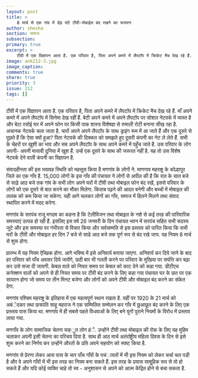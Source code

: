 ```yaml
---
layout: post
title: >
    8 मार्च से एक गांव में डेढ़ घंटे टीवी-मोबाईल बंद रखने का फरमान
author: shesha
section: समाज
subsection:
primary: true
excerpt: >
    टीवी में एक विज्ञापन आता है. एक परिवार है, पिता अपने कमरे में लैपटॉप में क्रिकेट मैच देख रहे हैं. माँ अपने कमरे में अपने लैपटॉप में सिनेमा देख रहीं हैं. बेटी अपने कमरे में अपने लैपटॉप पर सोशल नेटवर्क में व्यस्त है और बेटा ...
image: ank212-3.jpg
image_caption: 
comments: true
share: true
priority: 3
issue: 212
tags: []
---
```


टीवी में एक विज्ञापन आता है. एक परिवार है, पिता अपने कमरे में लैपटॉप में क्रिकेट मैच देख रहे हैं. माँ अपने कमरे में अपने लैपटॉप में सिनेमा देख रहीं हैं. बेटी अपने कमरे में अपने लैपटॉप पर सोशल नेटवर्क में व्यस्त है और बेटा रसोई घर में अपने फोन पर किसी पाक शास्त्र विशेषज्ञ से रुमाली रोटी बनाना सीख रहा है. अचानक नेटवर्क चला जाता है. चारों अपने अपने लैपटॉप के साथ ड्राइंग रूम में आ जाते हैं और एक दूसरे से पूछते हैं कि ऐसा क्यों हुआ? पिता नेटवर्क की दिक्कत को समझते हुए दूसरी कंपनी का नेट ले लेते हैं. सभी के चेहरों पर खुशी का भाव और सब अपने लैपटॉप के साथ अपने कमरे में पहुँच जाते है. उस परिवार के लोग अपनी- अपनी मायावी दुनिया में खुश हैं. उन्हें एक दूसरे के साथ की जरूरत नहीं है. यह तो उस विशेष नेटवर्क देने वाली कंपनी का विज्ञापन है.

संवादहीनता की इस भयावह स्थिति को महसूस किया है मणगांव के लोगों ने. माणगाव महराष्ट्र के कोल्हापुर जिले का एक गाँव है. 15,000 लोगों के इस गाँव की  पंचायत   ने लोगों से अपील की है कि रात के सात बजे से साढ़े आठ बजे तक गांव के सभी लोग अपने घरों में टीवी तथा मोबाइल फोन बंद रखें, इससे परिवार के लोगों को एक दूसरे से बात करने का मौका मिलेगा. किताब पढ़ने की आदत बनेगी और बच्चों में मोबाइल की ललक को कम किया जा सकेगा. यही आगे चलकर लोगों का गाँव, समाज में हिलने मिलने तथा संवाद स्थापित करने में मदद करेगा.

मणगांव के सरपंच राजू मगदम का कहना है कि टेलीविजन तथा मोबाइल के नशे से कई तरह की पारिवारिक समस्याएं उत्पन्न हो रही हैं. इसलिए इस वर्ष 26 जनवरी के दिन पंचायत भवन में सरपंच सहित सभी सदस्य जुटे और इस समस्या पर गंभीरता से विचार किया और सर्वसम्मति से इस प्रस्ताव को पारित किया कि सभी घरों के टीवी और मोबाइल हर दिन 7 बजे से साढे आठ बजे तक पूर्ण रूप से बंद रखे जाय. यह नियम 8 मार्च से शुरू होगा.

प्रारम्भ में यह नियम ऐच्छिक होगा. आगे भविष्य में इसे अनिवार्य बनाया जाएगा. अनिवार्य कर दिये जाने के बाद हर परिवार को पाँच अवसर दिये जायेंगे, छठी बार भी गलती करने पर परिवार के मुखिया पर सपंत्ति कर बढ़ा कर उसे सजा दी जायगी. केबल वाले को नियत समय पर केबल को काट देने को कहा गया. डीटीएच कनेक्शन वालों को अपने से ही नियत समय पर टीवी बंद करने के लिए कहा गया पंचायत घर के छत पर एक सायरन होगा जो समय पर तीन मिनट बजेगा और लोगों को अपने टीवी और मोबाइल बंद करने का संकेत देगा.

मणगांव पश्चिम महराष्ट्र के इतिहास में एक महत्वपूर्ण स्थान रखता है. यहीं पर 1920 के 21 मार्च को अबंेदकर तथा छत्रपति साहू महराज ने एक सम्मिलित सम्मेलन कर गाँव में छुआछूत बंद करने के लिए एक प्रस्ताव पास किया था. मणगांव में ही सबसे पहले विधवाओं के लिए बने युगों पुराने नियमों के विरोध में प्रस्ताव लाया गया.

मणगाँव के लोग सामाजिक चेतना यक्ुत लोग हंै. उन्होंने टीवी तथा मोबाइल की रोक के लिए यह मुहिम चलाकर अपनी इसी चेतना का परिचय दिया है. साथ ही आठ मार्च अतंर्राष्ट्रीय महिला दिवस के दिन से इसे शुरू करने का निर्णय कर उन्होंने औरतों के प्रति अपने सहयोग को स्पष्ट किया है.

मणगांव से प्रेरणा लेकर आस पास के चार पाँच गाँवों के पचंायतों में भी इस नियम को लेकर चर्चा चल पडी है और वे अपने गाँवों में भी इस तरह का नियम बना सकते हैं. इस तरह के प्रयास सामूूहिक रूप से तो हो सकते हैं और यदि कोई व्यक्ति चाहे तो स्व - अनुशासन से अपने को आत्म केंद्रित होने से बचा सकता है.